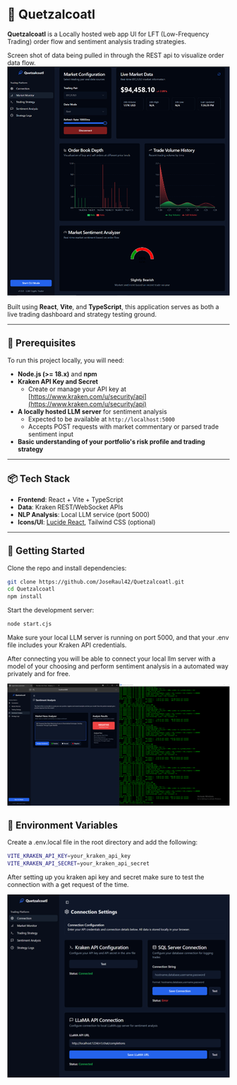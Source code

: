 # 🐉 Quetzalcoatl

**Quetzalcoatl** is a Locally hosted web app UI for LFT (Low-Frequency Trading) order flow and sentiment analysis trading strategies.

Screen shot of data being pulled in through the REST api to visualize order data flow.
![Order Flow Chart](./public/OrderflowVisualizations.PNG)

Built using **React**, **Vite**, and **TypeScript**, this application serves as both a live trading dashboard and strategy testing ground.

---

## 🔧 Prerequisites

To run this project locally, you will need:

- **Node.js (>= 18.x)** and **npm**
- **Kraken API Key and Secret**
  - Create or manage your API key at [https://www.kraken.com/u/security/api](https://www.kraken.com/u/security/api)
- **A locally hosted LLM server** for sentiment analysis
  - Expected to be available at `http://localhost:5000`
  - Accepts POST requests with market commentary or parsed trade sentiment input
- **Basic understanding of your portfolio's risk profile and trading strategy**

---

## 📦 Tech Stack

- **Frontend**: React + Vite + TypeScript
- **Data**: Kraken REST/WebSocket APIs
- **NLP Analysis**: Local LLM service (port 5000)
- **Icons/UI**: [Lucide React](https://lucide.dev/), Tailwind CSS (optional)

---

## 🚀 Getting Started

Clone the repo and install dependencies:

```bash
git clone https://github.com/JoseRaul42/Quetzalcoatl.git
cd Quetzalcoatl
npm install
```

Start the development server:

```bash
node start.cjs
```
Make sure your local LLM server is running on port 5000, and that your .env file includes your Kraken API credentials.

After connecting you will be able to connect your local llm server with a model of your choosing and perform sentiment analysis in a automated way privately and for free.

![Sentiment analysis Testing](./public/SentimentAnalysis.PNG)



## 📄 Environment Variables

Create a .env.local file in the root directory and add the following:

```bash
VITE_KRAKEN_API_KEY=your_kraken_api_key
VITE_KRAKEN_API_SECRET=your_kraken_api_secret
```

After setting up you kraken api key and secret make sure to test the connection with a get request of the time.

![Connection Testing](./public/Connectionsettings.PNG)

